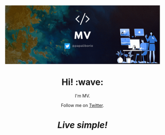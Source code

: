[![Social banner for MV](https://github.com/mijumoto/mijumoto/raw/master/assets/MV.gif)](https://mv.do)
<h1 align='center'> Hi! :wave:</h1>
<p align='center'>
I'm MV.
</p>
<p align='center'>Follow me on <a href="https://twitter.com/papaliborio">Twitter</a>.</p>

<h1 align='center'><i>Live simple!</i></h1>
